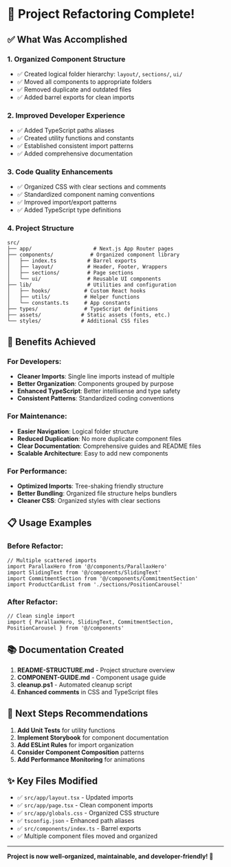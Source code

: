 # 🎉 Project Refactoring Complete!

## ✅ What Was Accomplished

### 1. **Organized Component Structure**

- ✅ Created logical folder hierarchy: `layout/`, `sections/`, `ui/`
- ✅ Moved all components to appropriate folders
- ✅ Removed duplicate and outdated files
- ✅ Added barrel exports for clean imports

### 2. **Improved Developer Experience**

- ✅ Added TypeScript paths aliases
- ✅ Created utility functions and constants
- ✅ Established consistent import patterns
- ✅ Added comprehensive documentation

### 3. **Code Quality Enhancements**

- ✅ Organized CSS with clear sections and comments
- ✅ Standardized component naming conventions
- ✅ Improved import/export patterns
- ✅ Added TypeScript type definitions

### 4. **Project Structure**

```
src/
├── app/                    # Next.js App Router pages
├── components/            # Organized component library
│   ├── index.ts          # Barrel exports
│   ├── layout/           # Header, Footer, Wrappers
│   ├── sections/         # Page sections
│   └── ui/               # Reusable UI components
├── lib/                  # Utilities and configuration
│   ├── hooks/           # Custom React hooks
│   ├── utils/           # Helper functions
│   └── constants.ts     # App constants
├── types/               # TypeScript definitions
├── assets/             # Static assets (fonts, etc.)
└── styles/             # Additional CSS files
```

## 🚀 Benefits Achieved

### For Developers:

- **Cleaner Imports**: Single line imports instead of multiple
- **Better Organization**: Components grouped by purpose
- **Enhanced TypeScript**: Better intellisense and type safety
- **Consistent Patterns**: Standardized coding conventions

### For Maintenance:

- **Easier Navigation**: Logical folder structure
- **Reduced Duplication**: No more duplicate component files
- **Clear Documentation**: Comprehensive guides and README files
- **Scalable Architecture**: Easy to add new components

### For Performance:

- **Optimized Imports**: Tree-shaking friendly structure
- **Better Bundling**: Organized file structure helps bundlers
- **Cleaner CSS**: Organized styles with clear sections

## 📋 Usage Examples

### Before Refactor:

```tsx
// Multiple scattered imports
import ParallaxHero from '@/components/ParallaxHero'
import SlidingText from '@/components/SlidingText'
import CommitmentSection from '@/components/CommitmentSection'
import ProductCardList from './sections/PositionCarousel'
```

### After Refactor:

```tsx
// Clean single import
import { ParallaxHero, SlidingText, CommitmentSection, PositionCarousel } from '@/components'
```

## 📚 Documentation Created

1. **README-STRUCTURE.md** - Project structure overview
2. **COMPONENT-GUIDE.md** - Component usage guide
3. **cleanup.ps1** - Automated cleanup script
4. **Enhanced comments** in CSS and TypeScript files

## 🎯 Next Steps Recommendations

1. **Add Unit Tests** for utility functions
2. **Implement Storybook** for component documentation
3. **Add ESLint Rules** for import organization
4. **Consider Component Composition** patterns
5. **Add Performance Monitoring** for animations

## ✨ Key Files Modified

- ✅ `src/app/layout.tsx` - Updated imports
- ✅ `src/app/page.tsx` - Clean component imports
- ✅ `src/app/globals.css` - Organized CSS structure
- ✅ `tsconfig.json` - Enhanced path aliases
- ✅ `src/components/index.ts` - Barrel exports
- ✅ Multiple component files moved and organized

---

**Project is now well-organized, maintainable, and developer-friendly! 🚀**
